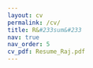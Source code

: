 ```yaml
---
layout: cv
permalink: /cv/
title: R&#233sum&#233
nav: true
nav_order: 5
cv_pdf: Resume_Raj.pdf
---
```

